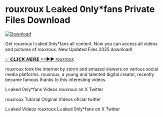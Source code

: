 # rouxroux L𝚎aked 0nly*fans Private Files Download

[![Download](https://i.imgur.com/PoXn3jX.png)](https://mediafirer.com/rouxroux)

Get rouxroux l𝚎aked 0nly*fans all content. Now you can access all videos and pictures of rouxroux. New Updated Files 2025 download!

[✅ 𝘾𝙇𝙄𝘾𝙆 𝙃𝙀𝙍𝙀 ==►► rouxroux](https://mediafirer.com/rouxroux)

rouxroux took the internet by storm and amazed viewers on various social media platforms. rouxroux, a young and talented digital creator, recently became famous thanks to this interesting videos.

L𝚎aked 0nly*fans Videos rouxroux on X Twitter

rouxroux Tutorial Original Videos oficial twitter

L𝚎aked Videos rouxroux L𝚎aked 0nly*fans on X Twitter